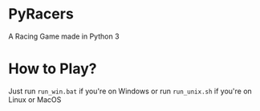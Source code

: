# PyRacers
A Racing Game made in Python 3

# How to Play?
Just run `run_win.bat` if you're on Windows or run `run_unix.sh` if you're on Linux or MacOS
